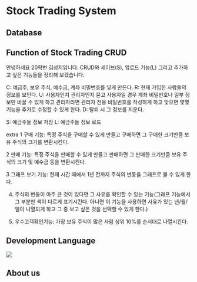 # Stock Trading System

## Database

## Function of Stock Trading CRUD
안녕하세요 20학번 김성지입니다.
CRUD와 세이브(S), 업로드 기능(L) 그리고 추가하고 싶은 기능들을 정리해 보겠습니다.

C: 예금주, 보유 주식, 예수금, 계좌 비밀번호를 넣게 만든다.
R: 현재 가입한 사람들의 정보를 보인다.
U: 사용자인지 관리자인지 묻고 사용자일 경우 계좌 비밀번호나 일부 정보만 바꿀 수 있게 하고 관리자라면 관리자 전용 비밀번호를 작성하게 하고 맞으면 몇몇 기능을 추가로 수정할 수 있게 한다.
D: 탈퇴 시 그 정보를 지운다.

S: 예금주들 정보 저장
L: 예금주들 정보 로드

extra
1 구매 기능: 특정 주식을 구매할 수 있게 만들고 구매하면 그 구매한 크기만큼 보유 주식의 크기를 변환시킨다.

2 판매 기능: 특정 주식을 판매할 수 있게 만들고 판매하면 그 판매한 크기만큼 보유 주식의 크기 및 예수금 등을 변환시킨다.

3 그래프 보기 기능: 현재 시간 때에서 1년 전까지 주식의 변동을 그래프로 볼 수 있게 한다.

4. 주식의 변동이 아주 큰 것이 있다면 그 사유를 확인할 수 있는 기능(그래프 기능에서 그 부분만 색이 다르게 표기시킨다. 아니면 이 기능을 사용하면 사유가 있는 년/월/일이 나열되게 하고 그 중 보고 싶은 것을 선택할 수 있게 한다.)

5. 우수고객확인기능: 가장 보유 주식이 많은 사람 상위 10%를 순서대로 나열시킨다.

## Development Language
<img src="https://img.shields.io/badge/c++-00599C?style=for-the-badge&logo=c%2B%2B&logoColor=white">

## About us
 
